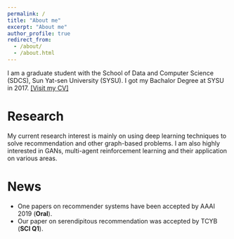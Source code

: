 ```yaml
---
permalink: /
title: "About me"
excerpt: "About me"
author_profile: true
redirect_from: 
  - /about/
  - /about.html
---
```


I am a graduate student with the School of Data and Computer Science (SDCS), Sun Yat-sen University (SYSU). I got my Bachalor Degree at SYSU in 2017. [[Visit my CV]](http://familyld.github.io/files/CV_Zhi-HongDeng.pdf)

Research
========

My current research interest is mainly on using deep learning techniques to solve recommendation and other graph-based problems. I am also highly interested in GANs, multi-agent reinforcement learning and their application on various areas.

News
=======
* One papers on recommender systems have been accepted by AAAI 2019 (**Oral**).
* Our paper on serendipitous recommendation was accepted by TCYB (**SCI Q1**).




